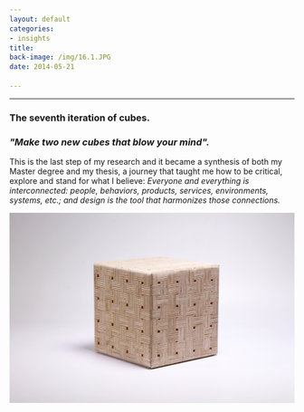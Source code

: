 ```yaml
---
layout: default
categories:
- insights
title: 
back-image: /img/16.1.JPG
date: 2014-05-21

---
```


<hr/>

<h3 class="col-md-8 col-md-offset-2 vcenter">The seventh iteration of cubes.</h3> 
<h3 class="col-md-8 col-md-offset-2 vcenter"><em>"Make two new cubes that blow your mind".</em></h3>


<p class="col-md-10 col-md-offset-1 justify">This is the last step of my research and it became a synthesis of both my Master degree and my thesis, a journey that taught me how to be critical, explore and stand for what I believe:  <em>Everyone and everything is interconnected: people, behaviors, products, services, environments, systems, etc.; and design is the tool that harmonizes those connections.</em></p>

<p class="col-md-8 col-md-offset-2"><img class="img-responsive" src="/img/18.1.jpg" alt="Plywood Weave"/></p>
